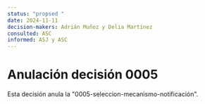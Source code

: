 ```yaml
---
status: "propsed "
date: 2024-11-11
decision-makers: Adrián Muñoz y Delia Martínez
consulted: ASC
informed: ASJ y ASC
---
```


# Anulación decisión 0005

Esta decisión anula la "0005-seleccion-mecanismo-notificación".
